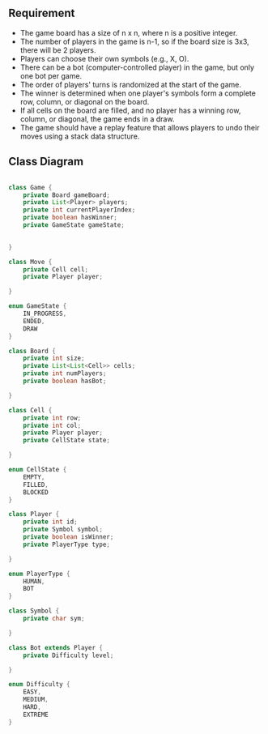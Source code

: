 ## Requirement

- The game board has a size of n x n, where n is a positive integer.
- The number of players in the game is n-1, so if the board size is 3x3, there will be 2 players.
- Players can choose their own symbols (e.g., X, O).
- There can be a bot (computer-controlled player) in the game, but only one bot per game.
- The order of players' turns is randomized at the start of the game.
- The winner is determined when one player's symbols form a complete row, column, or diagonal on the board.
- If all cells on the board are filled, and no player has a winning row, column, or diagonal, the game ends in a draw.
- The game should have a replay feature that allows players to undo their moves using a stack data structure.

## Class Diagram

```java

class Game {
    private Board gameBoard;
    private List<Player> players;
    private int currentPlayerIndex;
    private boolean hasWinner;
    private GameState gameState;

 
}

class Move {
    private Cell cell;
    private Player player;

}

enum GameState {
    IN_PROGRESS,
    ENDED,
    DRAW
}

class Board {
    private int size;
    private List<List<Cell>> cells;
    private int numPlayers;
    private boolean hasBot;

}

class Cell {
    private int row;
    private int col;
    private Player player;
    private CellState state;

}

enum CellState {
    EMPTY,
    FILLED,
    BLOCKED
}

class Player {
    private int id;
    private Symbol symbol;
    private boolean isWinner;
    private PlayerType type;

}

enum PlayerType {
    HUMAN,
    BOT
}

class Symbol {
    private char sym;

}

class Bot extends Player {
    private Difficulty level;

}

enum Difficulty {
    EASY,
    MEDIUM,
    HARD,
    EXTREME
}
